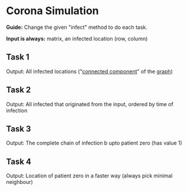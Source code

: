 # Corona Simulation
**Guide:** Change the given "infect" method to do each task.

**Input is always:** matrix, an infected location (row, column)
## Task 1
Output: All infected locations ("[connected component](https://en.wikipedia.org/wiki/Component_(graph_theory))" of the [graph](https://en.wikipedia.org/wiki/Graph_(discrete_mathematics)))
## Task 2
Output: All infected that originated from the input, ordered by time of infection
## Task 3
Output: The complete chain of infection b upto patient zero (has value 1)
## Task 4
Output: Location of patient zero in a faster way (always pick minimal neighbour)
